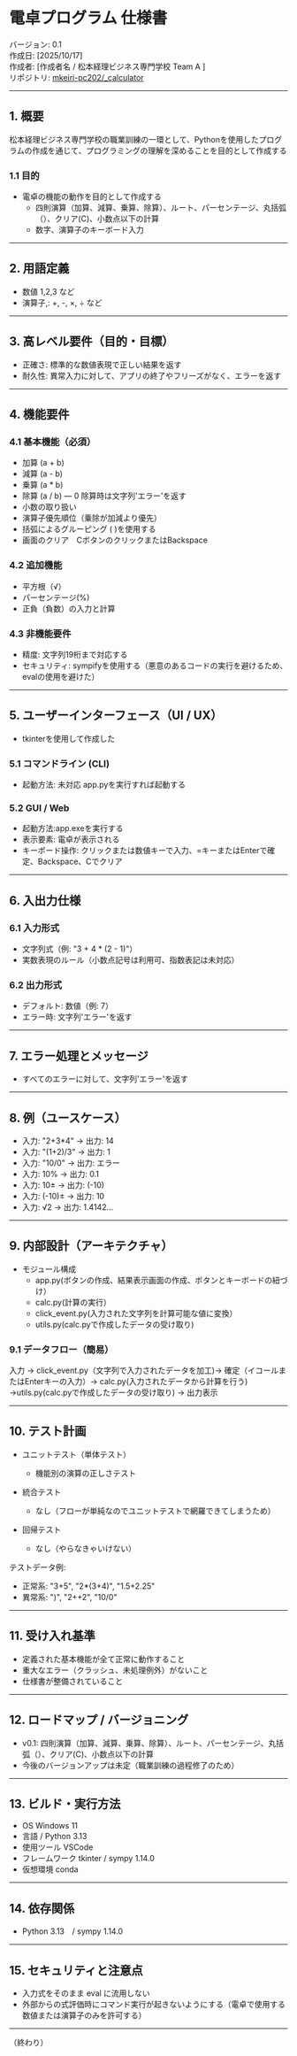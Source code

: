 # 電卓プログラム 仕様書

バージョン: 0.1  
作成日: [2025/10/17]  
作成者: [作成者名 / 松本経理ビジネス専門学校 Team A ]  
リポジトリ: [mkeiri-pc202/_calculator](https://github.com/mkeiri-pc202/_calculator)

---

## 1. 概要
松本経理ビジネス専門学校の職業訓練の一環として、Pythonを使用したプログラムの作成を通じて、プログラミングの理解を深めることを目的として作成する

### 1.1 目的
- 電卓の機能の動作を目的として作成する
  - 四則演算（加算、減算、乗算、除算）、ルート、パーセンテージ、丸括弧（）、クリア(C)、小数点以下の計算
  - 数字、演算子のキーボード入力

---

## 2. 用語定義
- 数値 1,2,3 など
- 演算子,: +, -, ×, ÷ など

---

## 3. 高レベル要件（目的・目標）
- 正確さ: 標準的な数値表現で正しい結果を返す
- 耐久性: 異常入力に対して、アプリの終了やフリーズがなく、エラーを返す

---

## 4. 機能要件

### 4.1 基本機能（必須）
- 加算 (a + b)
- 減算 (a - b)
- 乗算 (a * b)
- 除算 (a / b) — 0 除算時は文字列'エラー'を返す
- 小数の取り扱い
- 演算子優先順位（乗除が加減より優先）
- 括弧によるグルーピング ( )を使用する
- 画面のクリア　CボタンのクリックまたはBackspace

### 4.2 追加機能
- 平方根（√）
- パーセンテージ(%)
- 正負（負数）の入力と計算

### 4.3 非機能要件
- 精度: 文字列19桁まで対応する
- セキュリティ: sympifyを使用する（悪意のあるコードの実行を避けるため、evalの使用を避けた）

---

## 5. ユーザーインターフェース（UI / UX）
- tkinterを使用して作成した

### 5.1 コマンドライン (CLI)
- 起動方法: 未対応
  app.pyを実行すれば起動する

### 5.2 GUI / Web
- 起動方法:app.exeを実行する
- 表示要素: 電卓が表示される
- キーボード操作: クリックまたは数値キーで入力、=キーまたはEnterで確定、Backspace、Cでクリア

---

## 6. 入出力仕様

### 6.1 入力形式
- 文字列式（例: "3 + 4 * (2 - 1)"）
- 実数表現のルール（小数点記号は利用可、指数表記は未対応）

### 6.2 出力形式
- デフォルト: 数値（例: 7）
- エラー時: 文字列'エラー'を返す

---

## 7. エラー処理とメッセージ
- すべてのエラーに対して、文字列'エラー'を返す

---

## 8. 例（ユースケース）
- 入力: "2+3*4" → 出力: 14
- 入力: "(1+2)/3" → 出力: 1
- 入力: "10/0" → 出力: エラー
- 入力: 10%  → 出力: 0.1
- 入力: 10±  → 出力: (-10)
- 入力: (-10)± → 出力: 10
- 入力: √2 → 出力: 1.4142...

---

## 9. 内部設計（アーキテクチャ）
- モジュール構成
  - app.py(ボタンの作成、結果表示画面の作成、ボタンとキーボードの紐づけ）
  - calc.py(計算の実行）
  - click_event.py(入力された文字列を計算可能な値に変換）
  - utils.py(calc.pyで作成したデータの受け取り) 

### 9.1 データフロー（簡易）
入力 → click_event.py（文字列で入力されたデータを加工)→ 確定（イコールまたはEnterキーの入力）→ calc.py(入力されたデータから計算を行う) 
→utils.py(calc.pyで作成したデータの受け取り)  → 出力表示

---

## 10. テスト計画
- ユニットテスト（単体テスト）
  - 機能別の演算の正しさテスト
  　
 
- 統合テスト
  - なし（フローが単純なのでユニットテストで網羅できてしまうため）
    
- 回帰テスト
  - なし（やらなきゃいけない）

テストデータ例:
- 正常系: "3+5", "2*(3+4)", "1.5+2.25"
- 異常系: ")", "2++2", "10/0"

---

## 11. 受け入れ基準
- 定義された基本機能が全て正常に動作すること
- 重大なエラー（クラッシュ、未処理例外）がないこと
- 仕様書が整備されていること

---

## 12. ロードマップ / バージョニング
- v0.1: 四則演算（加算、減算、乗算、除算）、ルート、パーセンテージ、丸括弧（）、クリア(C)、小数点以下の計算
- 今後のバージョンアップは未定（職業訓練の過程修了のため）
---

## 13. ビルド・実行方法
- OS	Windows 11
- 言語 / Python 3.13
- 使用ツール	VSCode
- フレームワーク	tkinter / sympy 1.14.0
- 仮想環境	conda

---

## 14. 依存関係
- Python 3.13　/ sympy 1.14.0 

---

## 15. セキュリティと注意点
- 入力式をそのまま eval に流用しない
- 外部からの式評価時にコマンド実行が起きないようにする（電卓で使用する数値または演算子のみを許可する）

---

（終わり）
